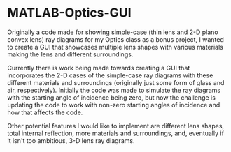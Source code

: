 # MATLAB-Optics-GUI
Originally a code made for showing simple-case (thin lens and 2-D plano convex lens) ray diagrams for my Optics class as a bonus project, I wanted to create a GUI that showcases multiple lens shapes with various materials making the lens and different surroundings.

Currently there is work being made towards creating a GUI that incorporates the 2-D cases of the simple-case ray diagrams with these different materials and surroundings (originally just some form of glass and air, respectively). Initially the code was made to simulate the ray diagrams with the starting angle of incidence being zero, but now the challenge is updating the code to work with non-zero starting angles of incidence and how that affects the code.

Other potential features I would like to implement are different lens shapes, total internal reflection, more materials and surroundings, and, eventually if it isn't too ambitious, 3-D lens ray diagrams.
